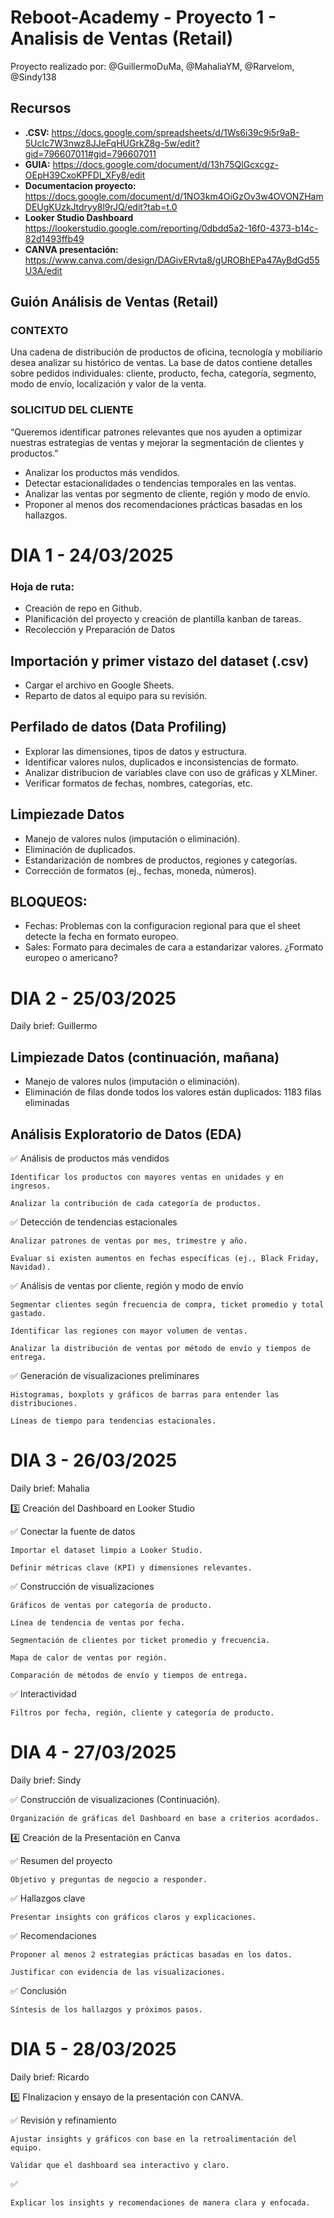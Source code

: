 # Reboot-Academy - Proyecto 1 - Analisis de Ventas (Retail)

Proyecto realizado por: @GuillermoDuMa, @MahaliaYM, @Rarvelom, @Sindy138

## Recursos 

- **.CSV:** https://docs.google.com/spreadsheets/d/1Ws6i39c9i5r9aB-5UcIc7W3nwz8JJeFqHUGrkZ8g-5w/edit?gid=796607011#gid=796607011  
- **GUIA:** https://docs.google.com/document/d/13h75QlGcxcgz-OEpH39CxoKPFDl_XFy8/edit  
- **Documentacion proyecto:** https://docs.google.com/document/d/1NO3km4OiGzOv3w4OVONZHamDEUgKUzkJtdryy8l9rJQ/edit?tab=t.0
- **Looker Studio Dashboard** https://lookerstudio.google.com/reporting/0dbdd5a2-16f0-4373-b14c-82d1493ffb49  
- **CANVA presentación:** https://www.canva.com/design/DAGivERvta8/gUROBhEPa47AyBdGd55U3A/edit

## Guión Análisis de Ventas (Retail)


### CONTEXTO
Una cadena de distribución de productos de oficina, tecnología y mobiliario desea analizar su histórico de ventas. La base de datos contiene detalles sobre pedidos individuales: cliente, producto, fecha, categoría, segmento, modo de envío, localización y valor de la venta.

### SOLICITUD DEL CLIENTE

“Queremos identificar patrones relevantes que nos ayuden a optimizar nuestras estrategias de ventas y mejorar la segmentación de clientes y productos.”

- Analizar los productos más vendidos.
- Detectar estacionalidades o tendencias temporales en las ventas.
- Analizar las ventas por segmento de cliente, región y modo de envío.
- Proponer al menos dos recomendaciones prácticas basadas en los hallazgos.

# DIA 1 - 24/03/2025

### Hoja de ruta:
- Creación de repo en Github.
- Planificación del proyecto y creación de plantilla kanban de tareas.
- Recolección y Preparación de Datos 

## Importación y primer vistazo del dataset (.csv)

- Cargar el archivo en Google Sheets.
- Reparto de datos al equipo para su revisión.

## Perfilado de datos (Data Profiling)

- Explorar las dimensiones, tipos de datos y estructura.
- Identificar valores nulos, duplicados e inconsistencias de formato.
- Analizar distribucion de variables clave con uso de gráficas y XLMiner.
- Verificar formatos de fechas, nombres, categorías, etc.

## Limpiezade Datos

- Manejo de valores nulos (imputación o eliminación).
- Eliminación de duplicados.
- Estandarización de nombres de productos, regiones y categorías.
- Corrección de formatos (ej., fechas, moneda, números).

## BLOQUEOS:
- Fechas: Problemas con la configuracion regional para que el sheet detecte la fecha en formato europeo.  
- Sales: Formato para decimales de cara a estandarizar valores. ¿Formato europeo o americano?  
  
# DIA 2 - 25/03/2025

Daily brief: Guillermo

## Limpiezade Datos (continuación, mañana)

- Manejo de valores nulos (imputación o eliminación).
- Eliminación de filas donde todos los valores están duplicados: 1183 filas eliminadas

## Análisis Exploratorio de Datos (EDA)

✅ Análisis de productos más vendidos

    Identificar los productos con mayores ventas en unidades y en ingresos.

    Analizar la contribución de cada categoría de productos.

✅ Detección de tendencias estacionales

    Analizar patrones de ventas por mes, trimestre y año.

    Evaluar si existen aumentos en fechas específicas (ej., Black Friday, Navidad).

✅ Análisis de ventas por cliente, región y modo de envío

    Segmentar clientes según frecuencia de compra, ticket promedio y total gastado.

    Identificar las regiones con mayor volumen de ventas.

    Analizar la distribución de ventas por método de envío y tiempos de entrega.

✅ Generación de visualizaciones preliminares

    Histogramas, boxplots y gráficos de barras para entender las distribuciones.

    Líneas de tiempo para tendencias estacionales.

# DIA 3 - 26/03/2025

Daily brief: Mahalia

3️⃣ Creación del Dashboard en Looker Studio

✅ Conectar la fuente de datos

    Importar el dataset limpio a Looker Studio.

    Definir métricas clave (KPI) y dimensiones relevantes.

✅ Construcción de visualizaciones

    Gráficos de ventas por categoría de producto.

    Línea de tendencia de ventas por fecha.

    Segmentación de clientes por ticket promedio y frecuencia.

    Mapa de calor de ventas por región.

    Comparación de métodos de envío y tiempos de entrega.

✅ Interactividad

    Filtros por fecha, región, cliente y categoría de producto.

# DIA 4 - 27/03/2025

Daily brief: Sindy

✅ Construcción de visualizaciones (Continuación).

    Organización de gráficas del Dashboard en base a criterios acordados.

4️⃣ Creación de la Presentación en Canva

✅ Resumen del proyecto

    Objetivo y preguntas de negocio a responder.

✅ Hallazgos clave

    Presentar insights con gráficos claros y explicaciones.

✅ Recomendaciones

    Proponer al menos 2 estrategias prácticas basadas en los datos.

    Justificar con evidencia de las visualizaciones.

✅ Conclusión

    Síntesis de los hallazgos y próximos pasos.

# DIA 5 - 28/03/2025

Daily brief: Ricardo

5️⃣ FInalizacion y ensayo de la presentación con CANVA.

✅ Revisión y refinamiento

    Ajustar insights y gráficos con base en la retroalimentación del equipo.

    Validar que el dashboard sea interactivo y claro.

✅ 

    Explicar los insights y recomendaciones de manera clara y enfocada.
